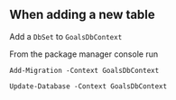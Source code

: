 ## When adding a new table 

Add a `DbSet` to `GoalsDbContext`

From the package manager console run 

`Add-Migration -Context GoalsDbContext`

`Update-Database -Context GoalsDbContext`